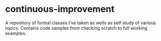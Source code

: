 # continuous-improvement
A repository of formal classes I've taken as wells as self study of various topics. Contains code samples from checking scratch to full working examples.
